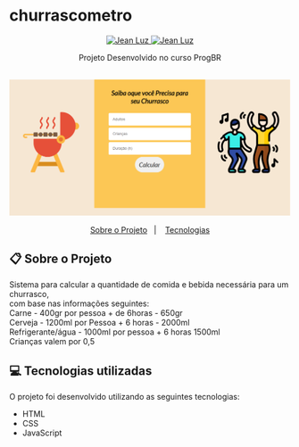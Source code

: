 # churrascometro

<p align="center">	
  <a href="https://www.linkedin.com/in/jean-luz-48b97268/">
    <img alt="Jean Luz" src="https://img.shields.io/badge/-jeanluz-FFE162?style=flat&logo=Linkedin&logoColor=black" />
  </a>
  <a href="mailto:jeanluz.delta@gmail.com">
    <img alt="Jean Luz" src="https://img.shields.io/badge/-jeanluz.delta@gmail.com-FFE162?style=flat-square&logo=Gmail&logoColor=black" />
  </a>
  
  <div align="center">
    Projeto Desenvolvido no curso ProgBR
    </div>
    </br>
    <p align="center">
    <img src="./img/a.png" width="2000px">
    </p>
    <p align="center">
  <a href="#clipboard-sobre-o-projeto">Sobre o Projeto</a>&nbsp;&nbsp;&nbsp;|&nbsp;&nbsp;&nbsp;
  <a href="#computer-tecnologias-utilizadas">Tecnologias</a></p>

## :clipboard: Sobre o Projeto

Sistema para calcular a quantidade de comida e bebida necessária para um churrasco,
</br>
com base nas informações seguintes:
</br>
Carne - 400gr por pessoa + de 6horas - 650gr
</br>
Cerveja - 1200ml por Pessoa + 6 horas - 2000ml
</br>
Refrigerante/água - 1000ml por pessoa + 6 horas 1500ml
</br>
Crianças valem por 0,5

## :computer: Tecnologias utilizadas

O projeto foi desenvolvido utilizando as seguintes tecnologias:

- HTML
- CSS
- JavaScript


